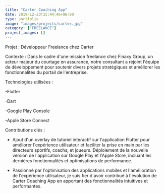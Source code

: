 ```yaml
---
title: "Carter Coaching App"
date: 2019-12-23T15:44:46+06:00
type: portfolio
image: "images/projects/carter.jpg"
category: ["FREELANCE"]
project_images: []
---
```


Projet : Développeur Freelance chez Carter

Contexte :
Dans le cadre d'une mission freelance chez Finaxy Group, un acteur majeur du courtage en assurance, notre consultant a rejoint l'équipe de développement pour soutenir divers projets stratégiques et améliorer les fonctionnalités du portail de l'entreprise.

Technologies utilisées :

-Flutter 

-Dart 

-Google Play Console

-Apple Store Connect

Contributions clés :

-  Ajout d'un overlay de tutoriel interactif sur l'application Flutter pour améliorer l'expérience utilisateur et faciliter la prise en main par les directeurs sportifs, coachs, et joueurs.
Déploiement de la nouvelle version de l'application sur Google Play et l'Apple Store, incluant les dernières fonctionnalités et optimisations de performance.

-  Passionné par l'optimisation des applications mobiles et l'amélioration de l'expérience utilisateur, je suis fier d'avoir contribué à l'évolution de Carter Coaching App en apportant des fonctionnalités intuitives et performantes.